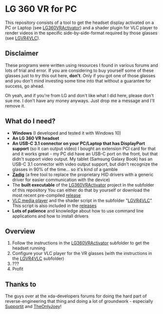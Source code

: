 # LG 360 VR for PC

This repository consists of a tool to get the headset display activated on a PC or Laptop (see [LG360VRActivator](LG360VRActivator)) and a shader plugin for VLC player to render videos in the specific side-by-side-format required by those glasses (see [LGVR4VLC](LGVR4VLC)).

## Disclaimer

These programs were written using resources I found in various forums and lots of trial and error. If you are considering to buy yourself some of these glasses just to try this out here, **don't**. Only if you got one of those glasses and you don't mind investing some time into that without a guarantee for success, go ahead.

Oh yeah, and if you're from LG and don't like what I did here, please don't sue me. I don't have any money anyways. Just drop me a message and I'll remove it.

## What do I need?

- **Windows** (I developed and tested it with Windows 10)
- **An LG 360 VR headset**
- **An USB-C 3.1 connector on your PC/Laptop that has DisplayPort support** (so it can output video)
  I bought an extension PCI card for that and it works great - my PC did have an USB-C port on the front, but that didn't support video output. My tablet (Samsung Galaxy Book) has an USB-C 3.1 connector with video output support, but didn't recognize the glasses in 90% of the time... so it's kind of a gamble
- **[Zadig](https://zadig.akeo.ie/)** (a free tool to replace the proprietary HID drivers with a generic driver for easier communication with the device)
- The **built executable** of the [LG360VRActivator](LG360VRActivator) project in the subfolder of this repository
  You can either do that by yourself or download the most recent pre-compiled [release](https://github.com/bauermaximilian/LG-360-VR-for-PC/releases/)
- [VLC media player](https://www.videolan.org/) and the shader script in the subfolder "[LGVR4VLC](LGVR4VLC)"
  This script is also included in the [releases](https://github.com/bauermaximilian/LG-360-VR-for-PC/releases/)
- **Lots of patience** and knowledge about how to use command line applications and how to install drivers

## Overview

1. Follow the instructions in the [LG360VRActivator](LG360VRActivator) subfolder to get the headset running
2. Configure your VLC player for the VR glasses (with the instructions in the [LGVR4VLC](LGVR4VLC) subfolder)
3. ???
4. Profit

## Thanks to

The guys over at the xda-developers forums for doing the hard part of reverse-engineering that thing and doing a lot of groundwork - especially [Supportit](https://forum.xda-developers.com/member.php?u=9090171) and [TheOnlyJoey](https://forum.xda-developers.com/member.php?u=5288169)! 
